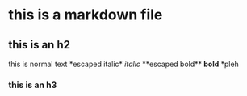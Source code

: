 # this is a markdown file
## this is an h2
this is normal text \*escaped italic* *italic* \*\*escaped bold** **bold** *pleh
### this is an h3
